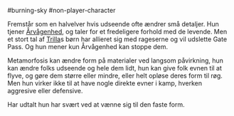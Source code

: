 #burning-sky #non-player-character

Fremstår som en halvelver hvis udseende ofte ændrer små detaljer. Hun tjener [Årvågenhed](./Årvågenhed.md), og taler for et fredeligere forhold med de levende. Men et stort tal af [Trilla](./Trilla.md)s børn har allieret sig med rageserne og vil udslette Gate Pass. Og hun mener kun Årvågenhed kan stoppe dem.

Metamorfosis kan ændre form på materialer ved langsom påvirkning, hun kan ændre folks udseende og hele dem lidt, hun kan give folk evnen til at flyve, og gøre dem større eller mindre, eller helt opløse deres form til røg. Men hun virker ikke til at have nogle direkte evner i kamp, hverken aggresive eller defensive.

Har udtalt hun har svært ved at vænne sig til den faste form.
